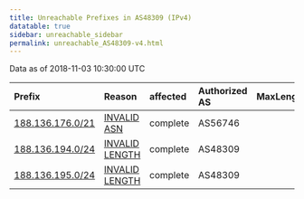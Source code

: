 ```yaml
---
title: Unreachable Prefixes in AS48309 (IPv4)
datatable: true
sidebar: unreachable_sidebar
permalink: unreachable_AS48309-v4.html
---
```


Data as of 2018-11-03 10:30:00 UTC


<div class="datatable-begin"></div>

| Prefix                                                     | Reason                                                                                                     | affected   | Authorized AS   |   MaxLength | Anchor                                         |   unreachable /24s |
|:-----------------------------------------------------------|:-----------------------------------------------------------------------------------------------------------|:-----------|:----------------|------------:|:-----------------------------------------------|-------------------:|
| [188.136.176.0/21](https://stat.ripe.net/188.136.176.0/21) | [INVALID ASN](https://rpki-validator.ripe.net/announcement-preview?asn=AS48309&prefix=188.136.176.0/21)    | complete   | AS56746         |          21 | [RIPE](unreachable_RIPE_NCC_RPKI_Root-v4.html) |                  8 |
| [188.136.194.0/24](https://stat.ripe.net/188.136.194.0/24) | [INVALID LENGTH](https://rpki-validator.ripe.net/announcement-preview?asn=AS48309&prefix=188.136.194.0/24) | complete   | AS48309         |          23 | [RIPE](unreachable_RIPE_NCC_RPKI_Root-v4.html) |                  1 |
| [188.136.195.0/24](https://stat.ripe.net/188.136.195.0/24) | [INVALID LENGTH](https://rpki-validator.ripe.net/announcement-preview?asn=AS48309&prefix=188.136.195.0/24) | complete   | AS48309         |          23 | [RIPE](unreachable_RIPE_NCC_RPKI_Root-v4.html) |                  1 |

<div class="datatable-end"></div>